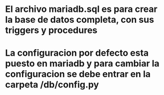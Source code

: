 # El archivo mariadb.sql es para crear la base de datos completa, con sus triggers y procedures
# La configuracion por defecto esta puesto en mariadb y para cambiar la configuracion se debe entrar en la carpeta /db/config.py
